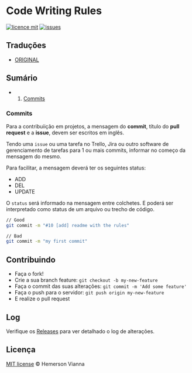 # Code Writing Rules

[![licence mit](https://img.shields.io/badge/license-MIT-blue.svg?style=flat-square)](http://hemersonvianna.mit-license.org/)
[![issues](https://img.shields.io/github/issues/hemersonvianna/code-writing-rules.svg?style=flat-square)](https://github.com/hemersonvianna/code-writing-rules/issues)

## Traduções

* [ORIGINAL](https://github.com/hemersonvianna/code-writing-rules/)

## Sumário

* 1. [Commits](#commits)

### Commits

Para a contribuiição em projetos, a mensagem do **commit**, título do **pull request** e a **issue**, devem ser escritos em inglês.

Tendo uma `issue` ou uma tarefa no Trello, Jira ou outro software de gerenciamento de tarefas para 1 ou mais commits, informar no começo da mensagem do mesmo.

Para facilitar, a mensagem deverá ter os seguintes status:

- ADD
- DEL
- UPDATE

O `status` será informado na mensagem entre colchetes. E poderá ser interpretado como status de um arquivo ou trecho de código.

```bash
// Good
git commit -m "#10 [add] readme with the rules"

// Bad
git commit -m "my first commit"
```  

## Contribuindo

- Faça o fork!
- Crie a sua branch feature: `git checkout -b my-new-feature`
- Faça o commit das suas alterações: `git commit -m 'Add some feature'`
- Faça o push para o servidor: `git push origin my-new-feature`
- E realize o pull request

## Log

Verifique os [Releases](https://github.com/hemersonvianna/code-writing-rules/releases) para ver detalhado o log de alterações.

## Licença

[MIT license](http://hemersonvianna.mit-license.org/) © Hemerson Vianna
